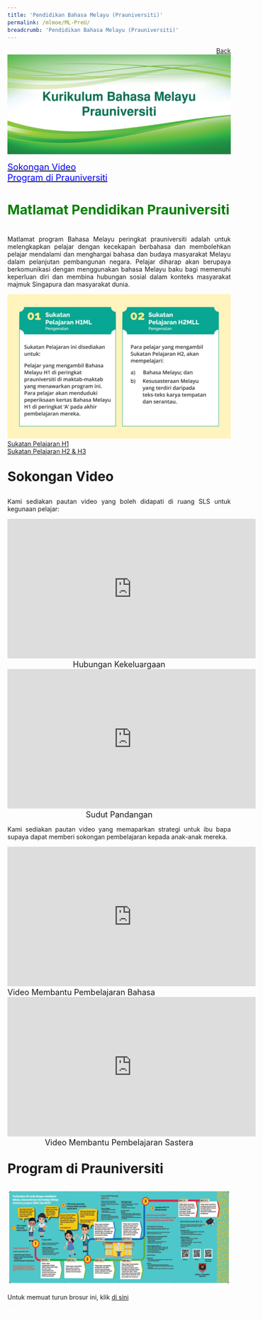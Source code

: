 ```yaml
---
title: 'Pendidikan Bahasa Melayu (Prauniversiti)'
permalink: /mlmoe/ML-PreU/
breadcrumb: 'Pendidikan Bahasa Melayu (Prauniversiti)'
---
```

<html>
<body>
<style>
 <html>
<body>
<style>
 iframe{
border : 0;
width:80% ;
}

</style>
<!-- Global site tag (gtag.js) - Google Ads: 726049306 -->
<a href="/gallery/pameran- bahasa- melayu-malay-language-exhibitions-b/moe-curriculum/" style="float:right;">Back</a><br/>
<img src="/images/ML-PreU-Header3.jpg">

<a href="#C1" style="font-size:20px"><span style="color:blue;">Sokongan Video</span></a><br/>
 <a href="#C2" style="font-size:20px"><span style="color:blue;">Program di Prauniversiti
</span></a>
<h4 style="color:green;font-size:30px;">Matlamat Pendidikan Prauniversiti </h4>  
 <p style="text-align:justify;">
 Matlamat program Bahasa Melayu peringkat prauniversiti adalah untuk melengkapkan pelajar dengan kecekapan berbahasa dan membolehkan pelajar mendalami dan menghargai bahasa dan budaya masyarakat Melayu dalam pelanjutan pembangunan negara. Pelajar diharap akan berupaya berkomunikasi dengan menggunakan bahasa Melayu baku bagi memenuhi keperluan diri dan membina hubungan sosial dalam konteks masyarakat majmuk Singapura dan masyarakat dunia.
</p>
<img src="/images/ML-PreU-Syllabus.jpeg">
<a href="/Gallery/Annex A -Sukatan-Pelajaran-H1.pdf" target="_blank">Sukatan Pelajaran H1</a><br/>
<a href="/Gallery/Annex B - Sukatan-Pelajaran-H2-&-H3.pdf" target="_blank">Sukatan Pelajaran H2 & H3</a><br/>
<p id="C1" style="font-size:30px;"><strong>Sokongan Video </strong></p>
  <p style="text-align:justify;">
 Kami sediakan pautan video yang boleh didapati di ruang SLS untuk kegunaan pelajar:
</p>
<center><iframe width="560" height="315" src="https://www.youtube.com/embed/qOTg6ZTNYWQ" frameborder="0" allow="accelerometer; autoplay; encrypted-media; gyroscope; picture-in-picture" allowfullscreen></iframe><br/><span style="font-size:18px;">Hubungan Kekeluargaan</span>
</center>
 <center><iframe width="560" height="315" src="https://www.youtube.com/embed/iB2IAjZIYH8" frameborder="0" allow="accelerometer; autoplay; encrypted-media; gyroscope; picture-in-picture" allowfullscreen></iframe><br/><span style="font-size:18px;">Sudut Pandangan </span>
</center>
<p style="text-align:justify;">
 Kami sediakan pautan video yang memaparkan strategi untuk ibu bapa supaya dapat memberi sokongan pembelajaran kepada anak-anak mereka.
</p>
<iframe width="560" height="315" src="https://www.youtube.com/embed/3CQzWKQaGmc" frameborder="0" allow="accelerometer; autoplay; encrypted-media; gyroscope; picture-in-picture" allowfullscreen></iframe><br/><span style="font-size:18px;">Video Membantu Pembelajaran Bahasa
</span>
 </center>
 <center>
<iframe width="560" height="315" src="https://www.youtube.com/embed/RXaW1jeuEj4" frameborder="0" allow="accelerometer; autoplay; encrypted-media; gyroscope; picture-in-picture" allowfullscreen></iframe><br/><span style="font-size:18px;">Video Membantu Pembelajaran Sastera
</span>
</center>
<p id="C2" style="font-size:30px;"><strong>Program di Prauniversiti </strong> </p>
<img src="/images/ML-PreU-Brosur-Program.png">
<p>Untuk memuat turun brosur ini, klik <a href="/images/ML-PreU-Brosur-Program.png" target="_blank">di sini</a></p>
<div class="btntop"><a href="#top" style="text-decoration:none;"><span style="color:white"><b>Top</b></span></a></div>
